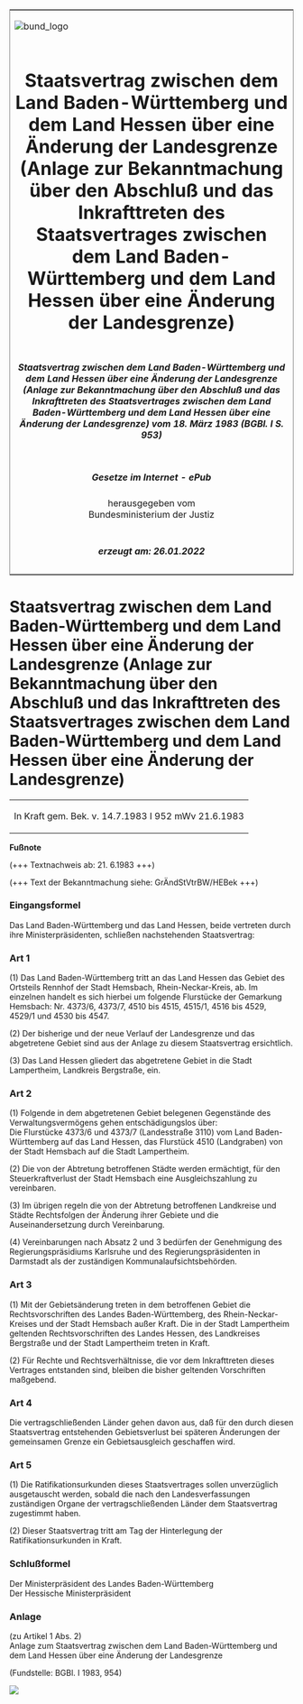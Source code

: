<span id="DECKBLATT.html"></span>

<table border="0" frame="border" width="100%">

<tr valign="top">

<td align="left">

![bund\_logo](BfJ_2021_Web_de_de.gif)

</td>

<td align="right">

 

</td>

</tr>

<tr align="center" valign="middle">

<td colspan="2">

# Staatsvertrag zwischen dem Land Baden-Württemberg und dem Land Hessen über eine Änderung der Landesgrenze (Anlage zur Bekanntmachung über den Abschluß und das Inkrafttreten des Staatsvertrages zwischen dem Land Baden-Württemberg und dem Land Hessen über eine Änderung der Landesgrenze)

</td>

</tr>

<tr align="center" valign="middle">

<td colspan="2">

##### Staatsvertrag zwischen dem Land Baden-Württemberg und dem Land Hessen über eine Änderung der Landesgrenze (Anlage zur Bekanntmachung über den Abschluß und das Inkrafttreten des Staatsvertrages zwischen dem Land Baden-Württemberg und dem Land Hessen über eine Änderung der Landesgrenze) vom 18. März 1983 (BGBl. I S. 953)

</td>

</tr>

<tr align="center" valign="middle">

<td colspan="2">

  
  

##### Gesetze im Internet - ePub  
  
herausgegeben vom  
Bundesministerium der Justiz

</td>

</tr>

<tr align="center" valign="bottom">

<td colspan="2">

  
  

##### erzeugt am: 26.01.2022

</td>

</tr>

</table>

<span id="BJNR009530983.html"></span>

# Staatsvertrag zwischen dem Land Baden-Württemberg und dem Land Hessen über eine Änderung der Landesgrenze (Anlage zur Bekanntmachung über den Abschluß und das Inkrafttreten des Staatsvertrages zwischen dem Land Baden-Württemberg und dem Land Hessen über eine Änderung der Landesgrenze)

<div>

<div class="jnhtml">

<table width="100%">

<colgroup>

<col width="10%">

</col>

<col width="90%">

</col>

</colgroup>

<tr>

<td colspan="2">

In Kraft gem. Bek. v. 14.7.1983 I 952 mWv 21.6.1983

</div>

</div>

</td>

</tr>

</table>

</div>

</div>

<div>

  
**Fußnote**

<div class="jnhtml">

<div>

<div class="jurAbsatz">

(+++ Textnachweis ab: 21. 6.1983 +++)

</div>

<div class="jurAbsatz">

  
(+++ Text der Bekanntmachung siehe: GrÄndStVtrBW/HEBek +++)

</div>

</div>

</div>

</div>

<span id="BJNR009530983BJNE000100317.html"></span>

### Eingangsformel  

<div>

<div class="jnhtml">

<div>

<div class="jurAbsatz">

Das Land Baden-Württemberg und das Land Hessen, beide vertreten durch
ihre Ministerpräsidenten, schließen nachstehenden Staatsvertrag:

</div>

</div>

</div>

</div>

<span id="BJNR009530983BJNE000200317.html"></span>

### Art 1  

<div>

<div class="jnhtml">

<div>

<div class="jurAbsatz">

(1) Das Land Baden-Württemberg tritt an das Land Hessen das Gebiet des
Ortsteils Rennhof der Stadt Hemsbach, Rhein-Neckar-Kreis, ab. Im
einzelnen handelt es sich hierbei um folgende Flurstücke der Gemarkung
Hemsbach: Nr. 4373/6, 4373/7, 4510 bis 4515, 4515/1, 4516 bis 4529,
4529/1 und 4530 bis 4547.

</div>

<div class="jurAbsatz">

(2) Der bisherige und der neue Verlauf der Landesgrenze und das
abgetretene Gebiet sind aus der Anlage zu diesem Staatsvertrag
ersichtlich.

</div>

<div class="jurAbsatz">

(3) Das Land Hessen gliedert das abgetretene Gebiet in die Stadt
Lampertheim, Landkreis Bergstraße, ein.

</div>

</div>

</div>

</div>

<span id="BJNR009530983BJNE000300317.html"></span>

### Art 2  

<div>

<div class="jnhtml">

<div>

<div class="jurAbsatz">

(1) Folgende in dem abgetretenen Gebiet belegenen Gegenstände des
Verwaltungsvermögens gehen entschädigungslos über:  
Die Flurstücke 4373/6 und 4373/7 (Landesstraße 3110) vom Land
Baden-Württemberg auf das Land Hessen, das Flurstück 4510 (Landgraben)
von der Stadt Hemsbach auf die Stadt Lampertheim.

</div>

<div class="jurAbsatz">

(2) Die von der Abtretung betroffenen Städte werden ermächtigt, für den
Steuerkraftverlust der Stadt Hemsbach eine Ausgleichszahlung zu
vereinbaren.

</div>

<div class="jurAbsatz">

(3) Im übrigen regeln die von der Abtretung betroffenen Landkreise und
Städte Rechtsfolgen der Änderung ihrer Gebiete und die
Auseinandersetzung durch Vereinbarung.

</div>

<div class="jurAbsatz">

(4) Vereinbarungen nach Absatz 2 und 3 bedürfen der Genehmigung des
Regierungspräsidiums Karlsruhe und des Regierungspräsidenten in
Darmstadt als der zuständigen Kommunalaufsichtsbehörden.

</div>

</div>

</div>

</div>

<span id="BJNR009530983BJNE000400317.html"></span>

### Art 3  

<div>

<div class="jnhtml">

<div>

<div class="jurAbsatz">

(1) Mit der Gebietsänderung treten in dem betroffenen Gebiet die
Rechtsvorschriften des Landes Baden-Württemberg, des
Rhein-Neckar-Kreises und der Stadt Hemsbach außer Kraft. Die in der
Stadt Lampertheim geltenden Rechtsvorschriften des Landes Hessen, des
Landkreises Bergstraße und der Stadt Lampertheim treten in Kraft.

</div>

<div class="jurAbsatz">

(2) Für Rechte und Rechtsverhältnisse, die vor dem Inkrafttreten dieses
Vertrages entstanden sind, bleiben die bisher geltenden Vorschriften
maßgebend.

</div>

</div>

</div>

</div>

<span id="BJNR009530983BJNE000500317.html"></span>

### Art 4  

<div>

<div class="jnhtml">

<div>

<div class="jurAbsatz">

Die vertragschließenden Länder gehen davon aus, daß für den durch diesen
Staatsvertrag entstehenden Gebietsverlust bei späteren Änderungen der
gemeinsamen Grenze ein Gebietsausgleich geschaffen wird.

</div>

</div>

</div>

</div>

<span id="BJNR009530983BJNE000600317.html"></span>

### Art 5  

<div>

<div class="jnhtml">

<div>

<div class="jurAbsatz">

(1) Die Ratifikationsurkunden dieses Staatsvertrages sollen unverzüglich
ausgetauscht werden, sobald die nach den Landesverfassungen zuständigen
Organe der vertragschließenden Länder dem Staatsvertrag zugestimmt
haben.

</div>

<div class="jurAbsatz">

(2) Dieser Staatsvertrag tritt am Tag der Hinterlegung der
Ratifikationsurkunden in Kraft.

</div>

</div>

</div>

</div>

<span id="BJNR009530983BJNE000700317.html"></span>

### Schlußformel  

<div>

<div class="jnhtml">

<div>

<div class="jurAbsatz">

<span class="SP">Der Ministerpräsident des Landes
Baden-Württemberg</span>  
<span class="SP">Der Hessische Ministerpräsident</span>

</div>

</div>

</div>

</div>

<span id="BJNR009530983BJNE000800317.html"></span>

### Anlage  
(zu Artikel 1 Abs. 2)  
Anlage zum Staatsvertrag zwischen dem Land Baden-Württemberg und dem Land Hessen über eine Änderung der Landesgrenze

<div>

<div class="jnhtml">

<div>

<div class="jurAbsatz">

<div class="kommentar_Fundstelle">

  
(Fundstelle: BGBl. I 1983, 954)

</div>

  
  
![](bgbl1_1983_j0954_0010.jpeg)  
  

</div>

</div>

</div>

</div>
